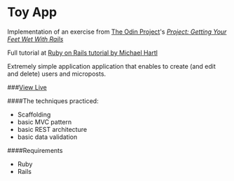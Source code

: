 # Toy App

Implementation of an exercise from [The Odin Project](http://theodinproject.com)'s  [*Project: Getting Your Feet Wet With Rails*](http://www.theodinproject.com/ruby-on-rails/getting-your-feet-wet)

Full tutorial at [Ruby on Rails tutorial by Michael Hartl](https://www.railstutorial.org/book/toy_app)

Extremely simple application application that enables to create (and edit and delete) users and microposts.

###[View Live](https://jpeikert-toy-app.herokuapp.com)

####The techniques practiced:

* Scaffolding
* basic MVC pattern
* basic REST architecture
* basic data validation

####Requirements

* Ruby
* Rails